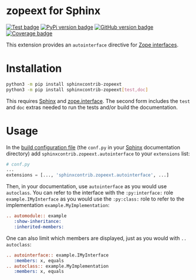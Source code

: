 <!-- Note: this file is simplified without text roles so it displays on PyPI. See
     doc/README.rst for the correct information.-->
   
zopeext for Sphinx
==================

[![Test badge][]][GitHub Tests Workflow]
[![PyPi version badge][]][PyPi badge link]
[![GitHub version badge][]][GitHub badge link]
[![Coverage badge][]][Coverage link]

[Test badge]: <https://github.com/sphinx-contrib/zopeext/actions/workflows/tests.yaml/badge.svg>
[GitHub Tests Workflow]: <https://github.com/sphinx-contrib/zopeext/actions/workflows/tests.yaml>
[PyPi version badge]: <https://badge.fury.io/py/sphinxcontrib-zopeext.svg>
[PyPi badge link]: <https://badge.fury.io/py/sphinxcontrib-zopeext>
[GitHub version badge]: <https://badge.fury.io/gh/sphinx-contrib%2Fzopeext.svg>
[GitHub badge link]: <https://badge.fury.io/gh/sphinx-contrib%2Fzopeext>
[Coverage badge]: <https://coveralls.io/repos/github/sphinx-contrib/zopeext/badge.svg?branch=main>
[Coverage link]: <https://coveralls.io/github/sphinx-contrib/zopeext?branch=main>


This extension provides an `autointerface` directive for [Zope interfaces][].

Installation
============

```bash
python3 -m pip install sphinxcontrib-zopeext
python3 -m pip install sphinxcontrib-zopeext[test,doc]
```

This requires [Sphinx][] and [zope.interface][].  The second form includes the `test`
and `doc` extras needed to run the tests and/or build the documentation.

Usage
=====

In the [build configuration file][] (the `conf.py` in your [Sphinx][]
documentation directory) add `sphinxcontrib.zopeext.autointerface` to your
`extensions` list:

```python
# conf.py
...
extensions = [..., 'sphinxcontrib.zopeext.autointerface', ...]
```

Then, in your documentation, use `autointerface` as you would use `autoclass`.  You can
refer to the interface with the `:py:interface:` role `example.IMyInterface` as you
would use the `:py:class:` role to refer to the implementation
`example.MyImplementation`:

```reStructuredText
.. automodule:: example
   :show-inheritance:
   :inherited-members:
```

One can also limit which members are displayed, just as you would with `.. autoclass`:

```reStructuredText
.. autointerface:: example.IMyInterface
   :members: x, equals
.. autoclass:: example.MyImplementation
   :members: x, equals
```

[Sphinx]: <https://sphinx.pocoo.org/>
[build configuration file]: <https://sphinx.pocoo.org/config.html>
[Zope interfaces]: <https://zopeinterface.readthedocs.io/en/latest/README.html>
[zope.interface]: <https://pypi.python.org/pypi/zope.interface/>
[sphinxcontrib.zopeext]: <https://pypi.python.org/pypi/sphinxcontrib-zopeext/>
